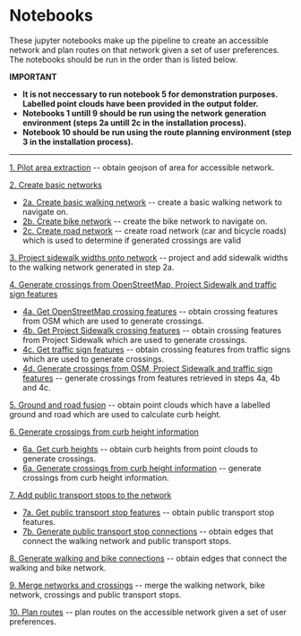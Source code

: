 # Notebooks

These jupyter notebooks make up the pipeline to create an accessible network and plan routes on that network given a set of user preferences. The notebooks should be run in the order than is listed below.

**IMPORTANT** 
- **It is not neccessary to run notebook 5 for demonstration purposes. Labelled point clouds have been provided in the output folder.** 
- **Notebooks 1 untill 9 should be run using the network generation environment (steps 2a untill 2c in the installation process).** 
- **Notebook 10 should be run using the route planning environment (step 3 in the installation process).**

---

[1. Pilot area extraction](1.%20Get%20pilot%20area.ipynb) -- obtain geojson of area for accessible network.

[2. Create basic networks]()
* [2a. Create basic walking network](2a.%20Create%20basic%20network.ipynb) -- create a basic walking network to navigate on.
* [2b. Create bike network](2b.%20Create%20bike%20network.ipynb) -- create the bike network to navigate on.
* [2c. Create road network](2c.%20Create%20road%20network.ipynb) -- create road network (car and bicycle roads) which is used to determine if generated crossings are valid

[3. Project sidewalk widths onto network](3.%20Get%20sidewalk%20widths%20on%20network.ipynb) -- project and add sidewalk widths to the walking network generated in step 2a.

[4. Generate crossings from OpenStreetMap, Project Sidewalk and traffic sign features]()
* [4a. Get OpenStreetMap crossing features](4a.%20Get%20osm%20crossing%20features.ipynb) -- obtain crossing features from OSM which are used to generate crossings.
* [4b. Get Project Sidewalk crossing features](4b.%20Get%20project%20sidewalk%20crossing%20features.ipynb) -- obtain crossing features from Project Sidewalk which are used to generate crossings.
* [4c. Get traffic sign features](4c.%20Get%20traffic%20sign%20features.ipynb) -- obtain crossing features from traffic signs which are used to generate crossings.
* [4d. Generate crossings from OSM, Project Sidewalk and traffic sign features](4d.%20Generate%20crossings%20from%20osm,%20ps%20and%20ts%20features.ipynb) -- generate crossings from features retrieved in steps 4a, 4b and 4c.

[5. Ground and road fusion](5.%20Ground%20and%20road_fusion.ipynb) -- obtain point clouds which have a labelled ground and road which are used to calculate curb height.

[6. Generate crossings from curb height information]()
* [6a. Get curb heights](6a.%20Get%20curb%20heights.ipynb) -- obtain curb heights from point clouds to generate crossings.
* [6a. Generate crossings from curb height information](6b.%20Generate%20crossings%20from%20curb%20height%20information.ipynb) -- generate crossings from curb height information.

[]()

[7. Add public transport stops to the network]()
* [7a. Get public transport stop features](7a.%20Get%20public%20transport%20stop%20features.ipynb) -- obtain public transport stop features.
* [7b. Generate public transport stop connections](7b.%20Generate%20public%20transport%20stop%20connections.ipynb) -- obtain edges that connect the walking network and public transport stops.

[8. Generate walking and bike connections](8.%20Generate%20walk%20and%20bike%20network%20connections.ipynb) -- obtain edges that connect the walking and bike network.

[9. Merge networks and crossings](9.%20Merge%20networks%20and%20crossings.ipynb) -- merge the walking network, bike network, crossings and public transport stops.

[10. Plan routes](10.%20Plan%20routes.ipynb) -- plan routes on the accessible network given a set of user preferences.
